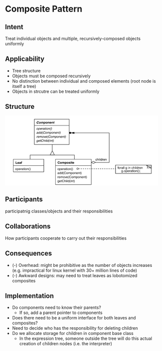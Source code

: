# Composite Pattern 

## Intent
Treat individual objects and multiple, recursively-composed objects uniformly

## Applicability
- Tree structure
- Objects must be composed recursively
- No distinction between individual and composed elements (root node is itself a tree)
- Objects in strcutre can be treated uniformly

## Structure

![Composite Pattern](..static/../../static/composite.png)

## Participants
participatnig classes/objects and their responsibilities

## Collaborations
How participants cooperate to carry out their responsibilities

## Consequences
- (-) Overhead: might be prohibitive as the number of objects increases (e.g. impractical for linux kernel with 30+ million lines of code)
- (-) Awkward designs: may need to treat leaves as lobotomized composites

## Implementation
- Do components need to know their parents?
    - If so, add a parent pointer to components
- Does there need to be a uniform interface for both leaves and composites?
- Need to decide who has the responsibility for deleting children
- Do we allocate storage for children in component base class
    - In the expression tree, someone outside the tree will do this actual creation of children nodes (i.e. the interpreter)